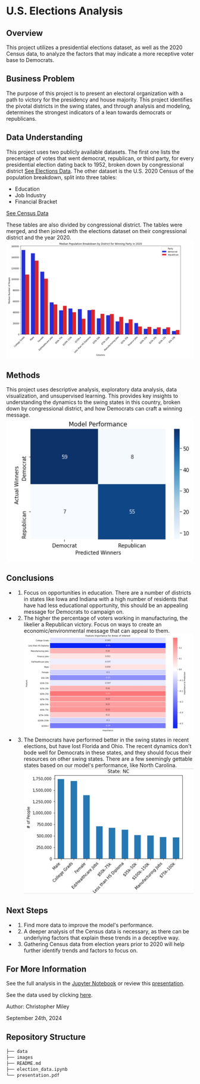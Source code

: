 # U.S. Elections Analysis

## Overview

This project utilizes a presidential elections dataset, as well as the 2020 Census data, to analyze the factors that may indicate a more receptive voter base to Democrats.

## Business Problem

The purpose of this project is to present an electoral organization with a path to victory for the presidency and house majority. This project identifies the pivotal districts in the swing states, and through analysis and modeling, determines the strongest indicators of a lean towards democrats or republicans. 

## Data Understanding

This project uses two publicly available datasets. The first one lists the precentage of votes that went democrat, republican, or third party, for every presidential election dating back to 1952, broken down by congressional district [See Elections Data](https://www.kaggle.com/datasets/cviaxmiwnptr/potus-election-results-by-district-19522020?select=combined_1952-2020.csv). The other dataset is the U.S. 2020 Census of the population breakdown, split into three tables: 
* Education 
* Job Industry
* Financial Bracket

[See Census Data](https://www.kaggle.com/datasets/mittvin/u-s-census-dataset-education-finance-industry/data?select=Educationv.csv)

These tables are also divided by congressional district. The tables were merged, and then joined with the elections dataset on their congressional district and the year 2020.
![State_Graph](./images/census_party.jpg)

## Methods

This project uses descriptive analysis, exploratory data analysis, data visualization, and unsupervised learning. This provides key insights to understanding the dynamics to the swing states in this country, broken down by congressional district, and how Democrats can craft a winning message.
![Census_Party](./images/model_matrix.jpg)

## Conclusions

* 1. Focus on opportunities in education. There are a number of districts in states like Iowa and Indiana with a high number of residents that have had less educational opportunity, this should be an appealing message for Democrats to campaign on.
* 2. The higher the percentage of voters working in manufacturing, the likelier a Republican victory. Focus on ways to create an economic/environmental message that can appeal to them.
![Features](./images/features.jpg)
* 3. The Democrats have performed better in the swing states in recent elections, but have lost Florida and Ohio. The recent dynamics don't bode well for Democrats in these states, and they should focus their resources on other swing states. There are a few seemingly gettable states based on our model's performance, like North Carolina.
![Iowa](./images/nc_features.jpg)

## Next Steps

* 1. Find more data to improve the model's performance.
* 2. A deeper analysis of the Census data is necessary, as there can be underlying factors that explain these trends in a deceptive way. 
* 3. Gathering Census data from election years prior to 2020 will help further identify trends and factors to focus on.

## For More Information

See the full analysis in the [Jupyter Notebook](election_data.ipynb) or review this [presentation](presentation.pdf).

See the data used by clicking [here](./data/).

Author: Christopher Miley

September 24th, 2024

## Repository Structure

```
├── data
├── images
├── README.md
├── election_data.ipynb
└── presentation.pdf
```